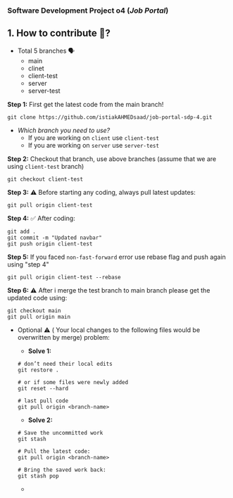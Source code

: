 ### Software Development Project o4 (_Job Portal_)

## 1. How to contribute :heart_decoration:?

- Total 5 branches :speaking_head:
  - main
  - clinet
  - client-test
  - server
  - server-test

__Step 1:__ First get the latest code from the main branch!
```
git clone https://github.com/istiakAHMEDsaad/job-portal-sdp-4.git
```
- _Which branch you need to use?_
  - If you are working on `client` use `client-test`
  - If you are working on `server` use `server-test`

__Step 2:__ Checkout that branch, use above branches (assume that we are using `client-test` branch)
```
git checkout client-test
```
__Step 3:__ :warning: Before starting any coding, always pull latest updates:
```
git pull origin client-test
```
__Step 4:__ :white_check_mark: After coding:
```
git add .
git commit -m "Updated navbar"
git push origin client-test
```
__Step 5:__ If you faced `non-fast-forward` error use rebase flag and push again using "step 4"
```
git pull origin client-test --rebase
```

__Step 6:__ :warning: After i merge the test branch to main branch please get the updated code using:
```
git checkout main
git pull origin main
```

- Optional :warning: ( Your local changes to the following files would be overwritten by merge) problem:

  - __Solve 1:__
  ```
  # don’t need their local edits
  git restore .

  # or if some files were newly added
  git reset --hard

  # last pull code
  git pull origin <branch-name>
  ```
  - __Solve 2:__
  ```
  # Save the uncommitted work
  git stash

  # Pull the latest code:
  git pull origin <branch-name>

  # Bring the saved work back:
  git stash pop
  ```
  -
